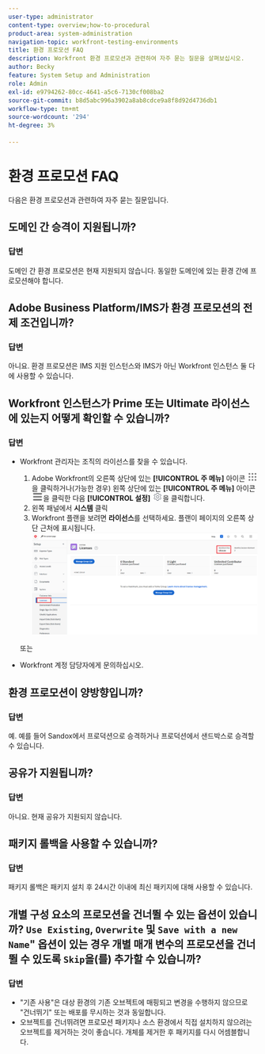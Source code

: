 ```yaml
---
user-type: administrator
content-type: overview;how-to-procedural
product-area: system-administration
navigation-topic: workfront-testing-environments
title: 환경 프로모션 FAQ
description: Workfront 환경 프로모션과 관련하여 자주 묻는 질문을 살펴보십시오.
author: Becky
feature: System Setup and Administration
role: Admin
exl-id: e9794262-80cc-4641-a5c6-7130cf008ba2
source-git-commit: b8d5abc996a3902a8ab8cdce9a8f8d92d4736db1
workflow-type: tm+mt
source-wordcount: '294'
ht-degree: 3%

---
```


# 환경 프로모션 FAQ

다음은 환경 프로모션과 관련하여 자주 묻는 질문입니다.

## 도메인 간 승격이 지원됩니까?

### 답변

도메인 간 환경 프로모션은 현재 지원되지 않습니다. 동일한 도메인에 있는 환경 간에 프로모션해야 합니다.

## Adobe Business Platform/IMS가 환경 프로모션의 전제 조건입니까?

### 답변

아니요. 환경 프로모션은 IMS 지원 인스턴스와 IMS가 아닌 Workfront 인스턴스 둘 다에 사용할 수 있습니다.

## Workfront 인스턴스가 Prime 또는 Ultimate 라이선스에 있는지 어떻게 확인할 수 있습니까?

### 답변

* Workfront 관리자는 조직의 라이선스를 찾을 수 있습니다.

   1. Adobe Workfront의 오른쪽 상단에 있는 **[!UICONTROL 주 메뉴]** 아이콘 ![주 메뉴](/help/_includes/assets/main-menu-icon.png)을 클릭하거나(가능한 경우) 왼쪽 상단에 있는 **[!UICONTROL 주 메뉴]** 아이콘 ![주 메뉴](/help/_includes/assets/main-menu-icon-left-nav.png)을 클릭한 다음 **[!UICONTROL 설정]** ![설정 아이콘](/help/_includes/assets/gear-icon-setup.png)을 클릭합니다.
   1. 왼쪽 패널에서 **시스템** 클릭
   1. Workfront 플랜을 보려면 **라이선스**를 선택하세요.
플랜이 페이지의 오른쪽 상단 근처에 표시됩니다.
      ![계획 찾기](assets/locate-plan.png)

  또는
* Workfront 계정 담당자에게 문의하십시오.

## 환경 프로모션이 양방향입니까?

### 답변

예. 예를 들어 Sandox에서 프로덕션으로 승격하거나 프로덕션에서 샌드박스로 승격할 수 있습니다.

## 공유가 지원됩니까?

### 답변

아니요. 현재 공유가 지원되지 않습니다.

## 패키지 롤백을 사용할 수 있습니까?

### 답변

패키지 롤백은 패키지 설치 후 24시간 이내에 최신 패키지에 대해 사용할 수 있습니다.

## 개별 구성 요소의 프로모션을 건너뛸 수 있는 옵션이 있습니까? `Use Existing`, `Overwrite` 및 `Save with a new Name`&quot; 옵션이 있는 경우 개별 매개 변수의 프로모션을 건너뛸 수 있도록 `Skip`을(를) 추가할 수 있습니까?

### 답변

* &quot;기존 사용&quot;은 대상 환경의 기존 오브젝트에 매핑되고 변경을 수행하지 않으므로 &quot;건너뛰기&quot; 또는 배포를 무시하는 것과 동일합니다.
* 오브젝트를 건너뛰려면 프로모션 패키지나 소스 환경에서 직접 설치하지 않으려는 오브젝트를 제거하는 것이 좋습니다. 개체를 제거한 후 패키지를 다시 어셈블합니다.

